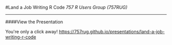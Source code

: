 #Land a Job Writing R Code
*757 R Users Group (757RUG)*

-------

####View the Presentation

You're only a click away! https://757rug.github.io/presentations/land-a-job-writing-r-code